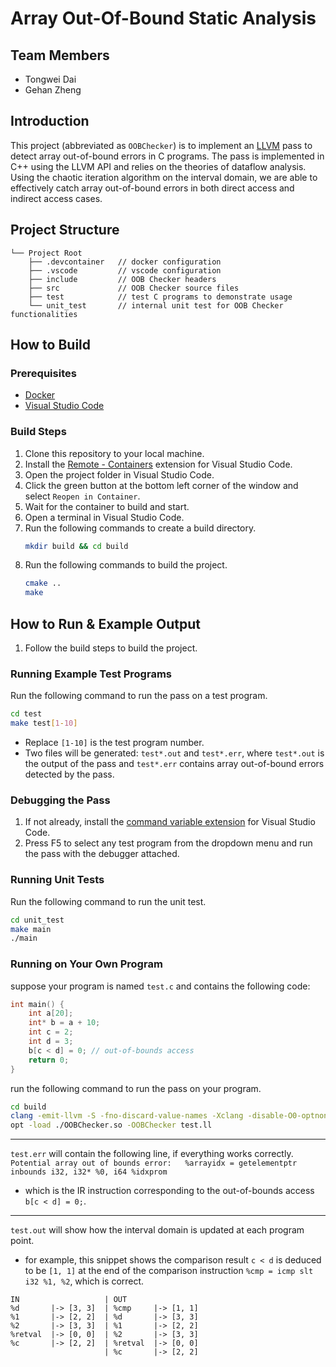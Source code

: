 # Array Out-Of-Bound Static Analysis
## Team Members
- Tongwei Dai
- Gehan Zheng

## Introduction
This project (abbreviated as `OOBChecker`) is to implement an [LLVM](https://llvm.org/) pass to detect array out-of-bound errors in C programs. The pass is implemented in C++ using the LLVM API and relies on the theories of dataflow analysis. Using the chaotic iteration algorithm on the interval domain, we are able to effectively catch array out-of-bound errors in both direct access and indirect access cases.

## Project Structure
```
└── Project Root
    ├── .devcontainer   // docker configuration
    ├── .vscode         // vscode configuration
    ├── include         // OOB Checker headers 
    ├── src             // OOB Checker source files
    ├── test            // test C programs to demonstrate usage
    └── unit_test       // internal unit test for OOB Checker functionalities
```

## How to Build
### Prerequisites
- [Docker](https://www.docker.com/)
- [Visual Studio Code](https://code.visualstudio.com/)

### Build Steps
1. Clone this repository to your local machine.
2. Install the [Remote - Containers](https://marketplace.visualstudio.com/items?itemName=ms-vscode-remote.remote-containers) extension for Visual Studio Code.
3. Open the project folder in Visual Studio Code.
4. Click the green button at the bottom left corner of the window and select `Reopen in Container`.
5. Wait for the container to build and start.
6. Open a terminal in Visual Studio Code.
7. Run the following commands to create a build directory.
    ```bash
    mkdir build && cd build
    ```
8. Run the following commands to build the project.
    ```bash
    cmake ..
    make
    ```

## How to Run & Example Output
1. Follow the build steps to build the project.

### Running Example Test Programs
Run the following command to run the pass on a test program.
```bash
cd test
make test[1-10]
```
- Replace `[1-10]` is the test program number.
- Two files will be generated: `test*.out` and `test*.err`, where `test*.out` is the output of the pass and `test*.err` contains array out-of-bound errors detected by the pass.

### Debugging the Pass
1. If not already, install the [command variable extension](https://marketplace.visualstudio.com/items?itemName=rioj7.command-variable) for Visual Studio Code.
2. Press F5 to select any test program from the dropdown menu and run the pass with the debugger attached.

### Running Unit Tests
Run the following command to run the unit test.
```bash
cd unit_test
make main
./main
```

### Running on Your Own Program
suppose your program is named `test.c` and contains the following code:
```c
int main() {
    int a[20];
    int* b = a + 10;
    int c = 2;
    int d = 3; 
    b[c < d] = 0; // out-of-bounds access
    return 0;
}
```

run the following command to run the pass on your program.
```bash
cd build
clang -emit-llvm -S -fno-discard-value-names -Xclang -disable-O0-optnone -c -o test.ll [path/to/test.c]
opt -load ./OOBChecker.so -OOBChecker test.ll 
```

---
`test.err` will contain the following line, if everything works correctly.
    ```
    Potential array out of bounds error:   %arrayidx = getelementptr inbounds i32, i32* %0, i64 %idxprom
    ```
- which is the IR instruction corresponding to the out-of-bounds access `b[c < d] = 0;`.
---
`test.out` will show how the interval domain is updated at each program point.
- for example, this snippet shows the comparison result `c < d` is deduced to be `[1, 1]` at the end of the comparison instruction `%cmp = icmp slt i32 %1, %2`, which is correct.
```
IN                   | OUT
%d       |-> [3, 3]  | %cmp     |-> [1, 1] 
%1       |-> [2, 2]  | %d       |-> [3, 3] 
%2       |-> [3, 3]  | %1       |-> [2, 2] 
%retval  |-> [0, 0]  | %2       |-> [3, 3] 
%c       |-> [2, 2]  | %retval  |-> [0, 0] 
                     | %c       |-> [2, 2] 
```